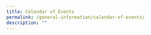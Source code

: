 ```yaml
---
title: Calendar of Events
permalink: /general-information/calendar-of-events/
description: ""
---
```



 
 
